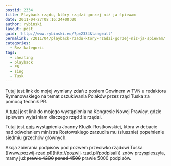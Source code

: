 ```yaml
---
postid: 2334
title: Playback rządu, który rządzi gorzej niż ja śpiewam
date: 2011-04-27T08:16:24+00:00
author: rybinski
layout: post
guid: 'http://www.rybinski.eu/?p=2334&lang=all'
permalink: /2011/04/playback-rzadu-ktory-rzadzi-gorzej-niz-ja-spiewam/
categories:
  - Bez kategorii
tags:
  - cheating
  - playback
  - PR
  - sing
  - Tusk
---
```

[Tutaj](http://www.tvn24.pl/13600,1,rozmowa.html) jest link do mojej wymiany zdań z posłem Gowinem w TVN u redaktora Rymanowskiego na temat oszukiwania Polaków przez rząd Tuska za pomocą technik PR.

A [tutaj](http://www.dailymotion.pl/video/xi9ccy_dr-rybiyski-kongres-nowej-prawicy_news) jest link do mojego wystąpienia na Kongresie Nowej Prawicy, gdzie śpiewem wyjaśniam dlaczego rząd źle rządzi.

Tutaj jest [opis](http://wyborcza.pl/1,91446,9502124,Kluzik_Rostkowska__ministra_finansow_obciaza_siedem.html) wystąpienia Joanny Kluzik-Rostkowskiej, która w debacie nad odwołaniem ministra Rostowskiego zarzuciła mu (słusznie) popełnienie siedmiu grzechów głównych.

Akcja zbierania podpisów pod pozwem przeciwko rządowi Tuska ([www.pozwij-rzad.pl](http://pozwij-rzad.pl/podpisali)) znów przyspieszyła, mamy już <span style="text-decoration: line-through;">prawie 4200</span> <span style="text-decoration: line-through;">ponad 4500</span> prawie 5000 podpisów.
